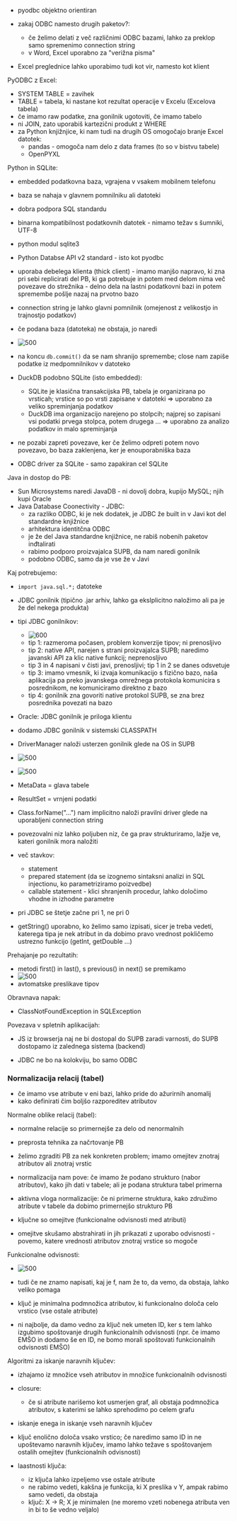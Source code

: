 - pyodbc objektno orientiran
- zakaj ODBC namesto drugih paketov?:
	- če želimo delati z več različnimi ODBC bazami, lahko za preklop samo spremenimo connection string
	- v Word, Excel uporabno za "verižna pisma"

- Excel preglednice lahko uporabimo tudi kot vir, namesto kot klient

PyODBC z Excel:
- SYSTEM TABLE = zavihek
- TABLE = tabela, ki nastane kot rezultat operacije v Excelu (Excelova tabela)
- če imamo raw podatke, zna gonilnik ugotoviti, če imamo tabelo
- ni JOIN, zato uporabiš kartezični produkt z WHERE
- za Python knjižnjice, ki nam tudi na drugih OS omogočajo branje Excel datotek:
	- pandas - omogoča nam delo z data frames (to so v bistvu tabele)
	- OpenPYXL

Python in SQLite:
- embedded podatkovna baza, vgrajena v vsakem mobilnem telefonu
- baza se nahaja v glavnem pomnilniku ali datoteki
- dobra podpora SQL standardu
- binarna kompatibilnost podatkovnih datotek - nimamo težav s šumniki, UTF-8
- python modul sqlite3
- Python Databse API v2 standard - isto kot pyodbc
- uporaba debelega klienta (thick client) - imamo manjšo napravo, ki zna pri sebi replicirati del PB, ki ga potrebuje in potem med delom nima več povezave do strežnika - delno dela na lastni podatkovni bazi in potem spremembe pošlje nazaj na prvotno bazo

- connection string je lahko glavni pomnilnik (omejenost z velikostjo in trajnostjo podatkov)
- če podana baza (datoteka) ne obstaja, jo naredi
- ![500](../../Images/Pasted%20image%2020240418152446.png)
- na koncu `db.commit()` da se nam shranijo spremembe; close nam zapiše podatke iz medpomnilnikov v datoteko

- DuckDB podobno SQLite (isto embedded):
	- SQLite je klasična transakcijska PB, tabela je organizirana po vrsticah; vrstice so po vrsti zapisane v datoteki => uporabno za veliko spreminjanja podatkov
	- DuckDB ima organizacijo narejeno po stolpcih; najprej so zapisani vsi podatki prvega stolpca, potem drugega ... => uporabno za analizo podatkov in malo spreminjanja
- ne pozabi zapreti povezave, ker če želimo odpreti potem novo povezavo, bo baza zaklenjena, ker je enouporabniška baza

- ODBC driver za SQLite - samo zapakiran cel SQLite

Java in dostop do PB:
- Sun Microsystems naredi JavaDB - ni dovolj dobra, kupijo MySQL; njih kupi Oracle
- Java Database Coonectivity - JDBC:
	- za razliko ODBC, ki je nek dodatek, je JDBC že built in v Javi kot del standardne knjižnice
	- arhitektura identitčna ODBC
	- je že del Java standardne knjižnice, ne rabiš nobenih paketov inđtalirati
	- rabimo podporo proizvajalca SUPB, da nam naredi gonilnik
	- podobno ODBC, samo da je vse že v Javi

Kaj potrebujemo:
- `import java.sql.*;` datoteke
- JDBC gonilnik (tipično .jar arhiv, lahko ga ekslplicitno naložimo ali pa je že del nekega produkta)
- tipi JDBC gonilnikov:
	- ![600](../../Images/Pasted%20image%2020240418154933.png)
	- tip 1: razmeroma počasen, problem konverzije tipov; ni prenosljivo
	- tip 2: native API, narejen s strani proizvajalca SUPB; naredimo javanski API za klic native funkcij; neprenosljivo
	- tip 3 in 4 napisani v čisti javi, prenosljivi; tip 1 in 2 se danes odsvetuje
	- tip 3: imamo vmesnik, ki izvaja komunikacijo s fizično bazo, naša aplikacija pa preko javanskega omrežnega protokola komunicira s posrednikom, ne komuniciramo direktno z bazo
	- tip 4: gonilnik zna govoriti native protokol SUPB, se zna brez posrednika povezati na bazo

- Oracle: JDBC gonilnik je priloga klientu
- dodamo JDBC gonilnik v sistemski CLASSPATH

- DriverManager naloži usterzen gonilnik glede na OS in SUPB
- ![500](../../Images/Pasted%20image%2020240418155601.png)
- ![500](../../Images/Pasted%20image%2020240418155744.png)
- MetaData = glava tabele
- ResultSet = vrnjeni podatki
- Class.forName("...") nam implicitno naloži pravilni driver glede na uporabljeni connection string

- povezovalni niz lahko poljuben niz, če ga prav strukturiramo, lažje ve, kateri gonilnik mora naložiti
-  več stavkov:
	- statement
	- prepared statement (da se izognemo sintaksni analizi in SQL injectionu, ko parametriziramo poizvedbe)
	- callable statement - klici shranjenih procedur, lahko določimo vhodne in izhodne parametre

- pri JDBC se štetje začne pri 1, ne pri 0
- getString() uporabno, ko želimo samo izpisati, sicer je treba vedeti, katerega tipa je nek atribut in da dobimo pravo vrednost pokličemo ustrezno funkcijo (getInt, getDouble ...)

Prehajanje po rezultatih:
- metodi first() in last(), s previous() in next() se premikamo
- ![500](../../Images/Pasted%20image%2020240418162606.png)
- avtomatske preslikave tipov

Obravnava napak:
- ClassNotFoundException in SQLException

Povezava v spletnih aplikacijah:
- JS iz browserja naj ne bi dostopal do SUPB zaradi varnosti, do SUPB dostopamo iz zalednega sistema (backend)

- JDBC ne bo na kolokviju, bo samo ODBC

### Normalizacija relacij (tabel)

- če imamo vse atribute v eni bazi, lahko pride do ažurirnih anomalij
- kako definirati čim boljšo razporeditev atributov

Normalne oblike relacij (tabel):
- normalne relacije so primernejše za delo od nenormalnih
- preprosta tehnika za načrtovanje PB
- želimo zgraditi PB za nek konkreten problem; imamo omejitev znotraj atributov ali znotraj vrstic
- normalizacija nam pove: če imamo že podano strukturo (nabor atributov), kako jih dati v tabele; ali je podana struktura tabel primerna
- aktivna vloga normalizacije: če ni primerne struktura, kako združimo atribute v tabele da dobimo primernejšo strukturo PB

- ključne so omejitve (funkcionalne odvisnosti med atributi)
- omejitve skušamo abstrahirati in jih prikazati z uporabo odvisnosti - povemo, katere vrednosti atributov znotraj vrstice so mogoče

Funkcionalne odvisnosti:
- ![500](../../Images/Pasted%20image%2020240418164049.png)
- tudi če ne znamo napisati, kaj je f, nam že to, da vemo, da obstaja, lahko veliko pomaga
- ključ je minimalna podmnožica atributov, ki funkcionalno določa celo vrstico (vse ostale atribute)

- ni najbolje, da damo vedno za ključ nek umeten ID, ker s tem lahko izgubimo spoštovanje drugih funkcionalnih odvisnosti (npr. če imamo EMŠO in dodamo še en ID, ne bomo morali spoštovati funkcionalnih odvisnosti EMŠO)

Algoritmi za iskanje naravnih ključev:
- izhajamo iz množice vseh atributov in množice funkcionalnih odvisnosti
- closure:
	- če si atribute narišemo kot usmerjen graf, ali obstaja podmnožica atributov, s katerimi se lahko sprehodimo po celem grafu
- iskanje enega in iskanje vseh naravnih ključev

- ključ enolično določa vsako vrstico; če naredimo samo ID in ne upoštevamo naravnih ključev, imamo lahko težave s spoštovanjem ostalih omejitev (funkcionalnih odvisnosti)
- laastnosti ključa:
	- iz ključa lahko izpeljemo vse ostale atribute
	- ne rabimo vedeti, kakšna je funkcija, ki X preslika v Y, ampak rabimo samo vedeti, da obstaja
	- ključ: X -> R; X je minimalen (ne moremo vzeti nobenega atributa ven in bi to še vedno veljalo)